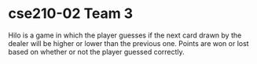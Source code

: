 # cse210-02 Team 3
Hilo is a game in which the player guesses if the next card drawn by the dealer will be higher or lower than the previous one. Points are won or lost based on whether or not the player guessed correctly.
